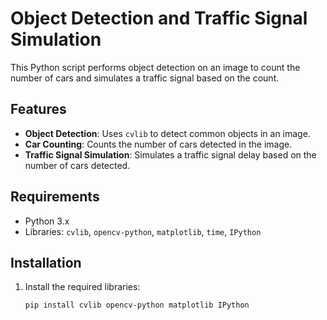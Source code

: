 # Object Detection and Traffic Signal Simulation

This Python script performs object detection on an image to count the number of cars and simulates a traffic signal based on the count.

## Features

- **Object Detection**: Uses `cvlib` to detect common objects in an image.
- **Car Counting**: Counts the number of cars detected in the image.
- **Traffic Signal Simulation**: Simulates a traffic signal delay based on the number of cars detected.

## Requirements

- Python 3.x
- Libraries: `cvlib`, `opencv-python`, `matplotlib`, `time`, `IPython`

## Installation

1. Install the required libraries:
   ```bash
   pip install cvlib opencv-python matplotlib IPython

